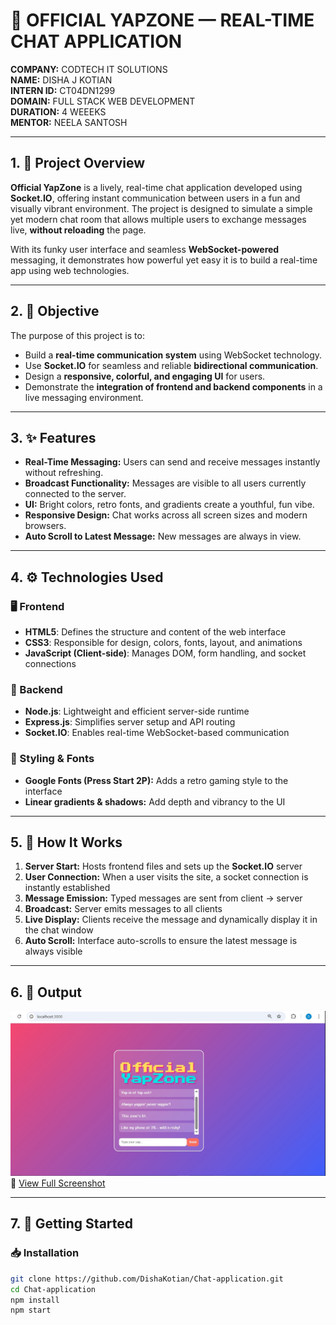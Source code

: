 # 💬 OFFICIAL YAPZONE — REAL-TIME CHAT APPLICATION

**COMPANY:** CODTECH IT SOLUTIONS  
**NAME:** DISHA J KOTIAN  
**INTERN ID:** CT04DN1299  
**DOMAIN:** FULL STACK WEB DEVELOPMENT  
**DURATION:** 4 WEEEKS  
**MENTOR:** NEELA SANTOSH  

---

## 1. 📄 Project Overview

**Official YapZone** is a lively, real-time chat application developed using **Socket.IO**, offering instant communication between users in a fun and visually vibrant environment. The project is designed to simulate a simple yet modern chat room that allows multiple users to exchange messages live, **without reloading** the page.  

With its funky user interface and seamless **WebSocket-powered** messaging, it demonstrates how powerful yet easy it is to build a real-time app using web technologies.

---

## 2. 🎯 Objective

The purpose of this project is to:
- Build a **real-time communication system** using WebSocket technology.
- Use **Socket.IO** for seamless and reliable **bidirectional communication**.
- Design a **responsive, colorful, and engaging UI** for users.
- Demonstrate the **integration of frontend and backend components** in a live messaging environment.

---

## 3. ✨ Features

- **Real-Time Messaging:** Users can send and receive messages instantly without refreshing.  
- **Broadcast Functionality:** Messages are visible to all users currently connected to the server.  
- **UI:** Bright colors, retro fonts, and gradients create a youthful, fun vibe.  
- **Responsive Design:** Chat works across all screen sizes and modern browsers.  
- **Auto Scroll to Latest Message:** New messages are always in view.

---

## 4. ⚙️ Technologies Used

### 🖥️ Frontend
- **HTML5**: Defines the structure and content of the web interface  
- **CSS3**: Responsible for design, colors, fonts, layout, and animations  
- **JavaScript (Client-side)**: Manages DOM, form handling, and socket connections

### 🧠 Backend
- **Node.js**: Lightweight and efficient server-side runtime  
- **Express.js**: Simplifies server setup and API routing  
- **Socket.IO**: Enables real-time WebSocket-based communication

### 🎨 Styling & Fonts
- **Google Fonts (Press Start 2P):** Adds a retro gaming style to the interface  
- **Linear gradients & shadows:** Add depth and vibrancy to the UI

---

## 5. 🔄 How It Works

1. **Server Start:** Hosts frontend files and sets up the **Socket.IO** server  
2. **User Connection:** When a user visits the site, a socket connection is instantly established  
3. **Message Emission:** Typed messages are sent from client → server  
4. **Broadcast:** Server emits messages to all clients  
5. **Live Display:** Clients receive the message and dynamically display it in the chat window  
6. **Auto Scroll:** Interface auto-scrolls to ensure the latest message is always visible

---
## 6. 📸 Output

![Chat App Screenshot](https://github.com/DishaKotian/Chat-application/blob/main/IMG-20250527-WA0000.jpg?raw=true)  
🔗 [View Full Screenshot](https://github.com/DishaKotian/Chat-application/blob/main/IMG-20250527-WA0000.jpg)


---
## 7. 🧪 Getting Started

### 📥 Installation

```bash
git clone https://github.com/DishaKotian/Chat-application.git
cd Chat-application
npm install
npm start
